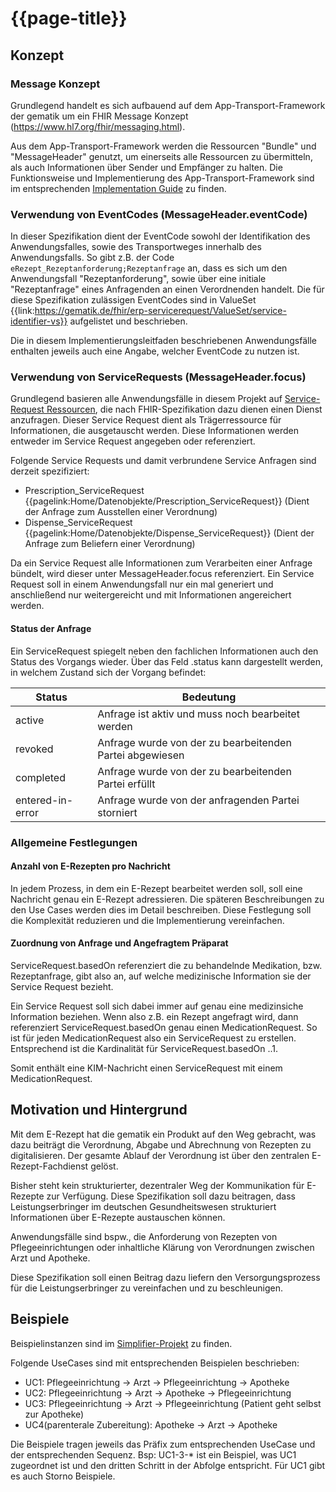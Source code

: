 # {{page-title}}

## Konzept

### Message Konzept

Grundlegend handelt es sich aufbauend auf dem App-Transport-Framework der gematik um ein FHIR Message Konzept (https://www.hl7.org/fhir/messaging.html).

Aus dem App-Transport-Framework werden die Ressourcen "Bundle" und "MessageHeader" genutzt, um einerseits alle Ressourcen zu übermitteln, als auch Informationen über Sender und Empfänger zu halten. Die Funktionsweise und Implementierung des App-Transport-Framework sind im entsprechenden [Implementation Guide](https://simplifier.net/app-transport-framework/~guides) zu finden.

### Verwendung von EventCodes (MessageHeader.eventCode)

In dieser Spezifikation dient der EventCode sowohl der Identifikation des Anwendungsfalles, sowie des Transportweges innerhalb des Anwendungsfalls. So gibt z.B. der Code `eRezept_Rezeptanforderung;Rezeptanfrage` an, dass es sich um den Anwendungsfall "Rezeptanforderung", sowie über eine initiale "Rezeptanfrage" eines Anfragenden an einen Verordnenden handelt.
Die für diese Spezifikation zulässigen EventCodes sind in ValueSet {{link:https://gematik.de/fhir/erp-servicerequest/ValueSet/service-identifier-vs}} aufgelistet und beschrieben.

Die in diesem Implementierungsleitfaden beschriebenen Anwendungsfälle enthalten jeweils auch eine Angabe, welcher EventCode zu nutzen ist.

### Verwendung von ServiceRequests (MessageHeader.focus)

Grundlegend basieren alle Anwendungsfälle in diesem Projekt auf [Service-Request Ressourcen](http://hl7.org/fhir/R4/servicerequest.html), die nach FHIR-Spezifikation dazu dienen einen Dienst anzufragen. Dieser Service Request dient als Trägerressource für Informationen, die ausgetauscht werden. Diese Informationen werden entweder im Service Request angegeben oder referenziert.

Folgende Service Requests und damit verbrundene Service Anfragen sind derzeit spezifiziert:

* Prescription_ServiceRequest {{pagelink:Home/Datenobjekte/Prescription_ServiceRequest}} (Dient der Anfrage zum Ausstellen einer Verordnung)
* Dispense_ServiceRequest {{pagelink:Home/Datenobjekte/Dispense_ServiceRequest}} (Dient der Anfrage zum Beliefern einer Verordnung)

Da ein Service Request alle Informationen zum Verarbeiten einer Anfrage bündelt, wird dieser unter MessageHeader.focus referenziert.
Ein Service Request soll in einem Anwendungsfall nur ein mal generiert und anschließend nur weitergereicht und mit Informationen angereichert werden.

#### Status der Anfrage

Ein ServiceRequest spiegelt neben den fachlichen Informationen auch den Status des Vorgangs wieder. Über das Feld .status kann dargestellt werden, in welchem Zustand sich der Vorgang befindet:

| Status           | Bedeutung                                                |
| ---------------- | -------------------------------------------------------- |
| active           | Anfrage ist aktiv und muss noch bearbeitet werden        |
| revoked          | Anfrage wurde von der zu bearbeitenden Partei abgewiesen |
| completed        | Anfrage wurde von der zu bearbeitenden Partei erfüllt    |
| entered-in-error | Anfrage wurde von der anfragenden Partei storniert       |

### Allgemeine Festlegungen

#### Anzahl von E-Rezepten pro Nachricht

In jedem Prozess, in dem ein E-Rezept bearbeitet werden soll, soll eine Nachricht genau ein E-Rezept adressieren. Die späteren Beschreibungen zu den Use Cases werden dies im Detail beschreiben. Diese Festlegung soll die Komplexität reduzieren und die Implementierung vereinfachen.

#### Zuordnung von Anfrage und Angefragtem Präparat

ServiceRequest.basedOn referenziert die zu behandelnde Medikation, bzw. Rezeptanfrage, gibt also an, auf welche medizinische Information sie der Service Request bezieht.

Ein Service Request soll sich dabei immer auf genau eine medizinsiche Information beziehen. Wenn also z.B. ein Rezept angefragt wird, dann referenziert ServiceRequest.basedOn genau einen MedicationRequest. So ist für jeden MedicationRequest also ein ServiceRequest zu erstellen. Entsprechend ist die Kardinalität für ServiceRequest.basedOn ..1.

Somit enthält eine KIM-Nachricht einen ServiceRequest mit einem MedicationRequest.

## Motivation und Hintergrund

Mit dem E-Rezept hat die gematik ein Produkt auf den Weg gebracht, was dazu beiträgt die Verordnung, Abgabe und Abrechnung von Rezepten zu digitalisieren. Der gesamte Ablauf der Verordnung ist über den zentralen E-Rezept-Fachdienst gelöst.

Bisher steht kein strukturierter, dezentraler Weg der Kommunikation für E-Rezepte zur Verfügung. Diese Spezifikation soll dazu beitragen, dass Leistungserbringer im deutschen Gesundheitswesen strukturiert Informationen über E-Rezepte austauschen können.

Anwendungsfälle sind bspw., die Anforderung von Rezepten von Pflegeeinrichtungen oder inhaltliche Klärung von Verordnungen zwischen Arzt und Apotheke.

Diese Spezifikation soll einen Beitrag dazu liefern den Versorgungsprozess für die Leistungserbringer zu vereinfachen und zu beschleunigen.

## Beispiele

Beispielinstanzen sind im [Simplifier-Projekt](https://simplifier.net/erezept-medicationrequest-communication/~resources?category=Example&exampletype=Bundle&sortBy=RankScore_desc) zu finden.

Folgende UseCases sind mit entsprechenden Beispielen beschrieben:

* UC1: Pflegeeinrichtung -> Arzt -> Pflegeeinrichtung -> Apotheke
* UC2: Pflegeeinrichtung -> Arzt -> Apotheke -> Pflegeeinrichtung
* UC3: Pflegeeinrichtung -> Arzt -> Pflegeeinrichtung (Patient geht selbst zur Apotheke)
* UC4(parenterale Zubereitung): Apotheke -> Arzt -> Apotheke

Die Beispiele tragen jeweils das Präfix zum entsprechenden UseCase und der entsprechenden Sequenz. Bsp: UC1-3-* ist ein Beispiel, was UC1 zugeordnet ist und den dritten Schritt in der Abfolge entspricht.
Für UC1 gibt es auch Storno Beispiele.
